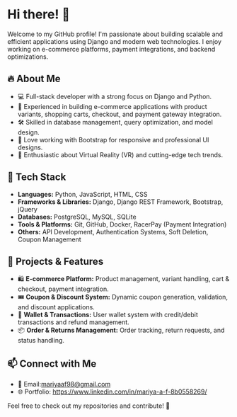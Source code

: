 # Hi there! 👋

Welcome to my GitHub profile! I'm passionate about building scalable and efficient applications using Django and modern web technologies. I enjoy working on e-commerce platforms, payment integrations, and backend optimizations.

## 🔥 About Me
- 💻 Full-stack developer with a strong focus on Django and Python.
- 🛒 Experienced in building e-commerce applications with product variants, shopping carts, checkout, and payment gateway integration.
- 🛠 Skilled in database management, query optimization, and model design.
- 🎨 Love working with Bootstrap for responsive and professional UI designs.
- 🚀 Enthusiastic about Virtual Reality (VR) and cutting-edge tech trends.

## 🚀 Tech Stack
- **Languages:** Python, JavaScript, HTML, CSS
- **Frameworks & Libraries:** Django, Django REST Framework, Bootstrap, jQuery
- **Databases:** PostgreSQL, MySQL, SQLite
- **Tools & Platforms:** Git, GitHub, Docker, RacerPay (Payment Integration)
- **Others:** API Development, Authentication Systems, Soft Deletion, Coupon Management

## 📌 Projects & Features
- 🛍 **E-commerce Platform:** Product management, variant handling, cart & checkout, payment integration.
- 🎟 **Coupon & Discount System:** Dynamic coupon generation, validation, and discount applications.
- 🏦 **Wallet & Transactions:** User wallet system with credit/debit transactions and refund management.
- 📦 **Order & Returns Management:** Order tracking, return requests, and status handling.

## 📫 Connect with Me
- 📧 Email:mariyaaf98@gmail.com
- 🌐 Portfolio: https://www.linkedin.com/in/mariya-a-f-8b0558269/


Feel free to check out my repositories and contribute! 🚀
